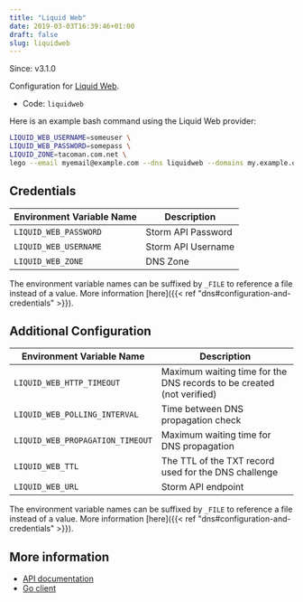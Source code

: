 ```yaml
---
title: "Liquid Web"
date: 2019-03-03T16:39:46+01:00
draft: false
slug: liquidweb
---
```


<!-- THIS DOCUMENTATION IS AUTO-GENERATED. PLEASE DO NOT EDIT. -->
<!-- providers/dns/liquidweb/liquidweb.toml -->
<!-- THIS DOCUMENTATION IS AUTO-GENERATED. PLEASE DO NOT EDIT. -->

Since: v3.1.0

Configuration for [Liquid Web](https://liquidweb.com).


<!--more-->

- Code: `liquidweb`

Here is an example bash command using the Liquid Web provider:

```bash
LIQUID_WEB_USERNAME=someuser \
LIQUID_WEB_PASSWORD=somepass \
LIQUID_ZONE=tacoman.com.net \
lego --email myemail@example.com --dns liquidweb --domains my.example.org run
```




## Credentials

| Environment Variable Name | Description |
|-----------------------|-------------|
| `LIQUID_WEB_PASSWORD` | Storm API Password |
| `LIQUID_WEB_USERNAME` | Storm API Username |
| `LIQUID_WEB_ZONE` | DNS Zone |

The environment variable names can be suffixed by `_FILE` to reference a file instead of a value.
More information [here]({{< ref "dns#configuration-and-credentials" >}}).


## Additional Configuration

| Environment Variable Name | Description |
|--------------------------------|-------------|
| `LIQUID_WEB_HTTP_TIMEOUT` | Maximum waiting time for the DNS records to be created (not verified) |
| `LIQUID_WEB_POLLING_INTERVAL` | Time between DNS propagation check |
| `LIQUID_WEB_PROPAGATION_TIMEOUT` | Maximum waiting time for DNS propagation |
| `LIQUID_WEB_TTL` | The TTL of the TXT record used for the DNS challenge |
| `LIQUID_WEB_URL` | Storm API endpoint |

The environment variable names can be suffixed by `_FILE` to reference a file instead of a value.
More information [here]({{< ref "dns#configuration-and-credentials" >}}).




## More information

- [API documentation](https://cart.liquidweb.com/storm/api/docs/v1/)
- [Go client](https://github.com/liquidweb/liquidweb-go)

<!-- THIS DOCUMENTATION IS AUTO-GENERATED. PLEASE DO NOT EDIT. -->
<!-- providers/dns/liquidweb/liquidweb.toml -->
<!-- THIS DOCUMENTATION IS AUTO-GENERATED. PLEASE DO NOT EDIT. -->
